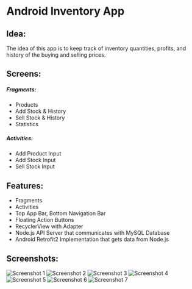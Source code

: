 # Android Inventory App

## Idea:
The idea of this app is to keep track of inventory quantities, profits, and history of the buying and selling prices.

## Screens:
##### Fragments:
- Products
- Add Stock & History
- Sell Stock & History
- Statistics
##### Activities:
- Add Product Input
- Add Stock Input
- Sell Stock Input

## Features:
- Fragments
- Activities
- Top App Bar, Bottom Navigation Bar
- Floating Action Buttons
- RecyclerView with Adapter
- Node.js API Server that communicates with MySQL Database
- Android Retrofit2 Implementation that gets data from Node.js

## Screenshots:
![Screenshot 1](https://i.imgur.com/8OYJqQQ.jpg)
![Screenshot 2](https://i.imgur.com/Gi1tXTC.jpg)
![Screenshot 3](https://i.imgur.com/YiZC3T2.jpg)
![Screenshot 4](https://i.imgur.com/v1bSzUb.jpg)
![Screenshot 5](https://i.imgur.com/ldd3zqZ.jpg)
![Screenshot 6](https://i.imgur.com/snO1y3H.jpg)
![Screenshot 7](https://i.imgur.com/9t2SzOl.jpg)

